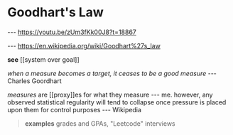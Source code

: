 # Goodhart's Law

--- <https://youtu.be/zUm3fKk00J8?t=18867>

--- <https://en.wikipedia.org/wiki/Goodhart%27s_law>

**see** [[system over goal]]

_when a measure becomes a target, it ceases to be a good measure_ --- Charles Goordhart

_measures_ are [[proxy]]es for what they measure --- me. however, any observed statistical regularity will tend to collapse once pressure is placed upon them for control purposes --- Wikipedia

> **examples** grades and GPAs, "Leetcode" interviews
